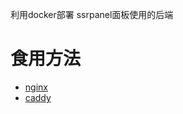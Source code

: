 
利用docker部署 ssrpanel面板使用的后端


# 食用方法 
- [nginx](https://github.com/kszym2002/ssrpanel-be/wiki/nginx%E5%8F%8D%E4%BB%A3)
- [caddy]()
